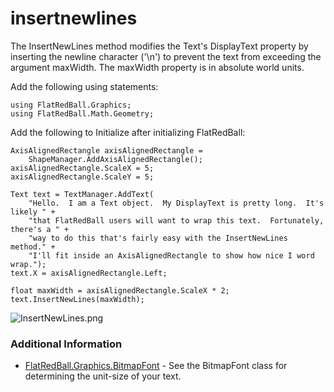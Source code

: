 # insertnewlines

The InsertNewLines method modifies the Text's DisplayText property by inserting the newline character ('\n') to prevent the text from exceeding the argument maxWidth. The maxWidth property is in absolute world units.

Add the following using statements:

```
using FlatRedBall.Graphics;
using FlatRedBall.Math.Geometry;
```

Add the following to Initialize after initializing FlatRedBall:

```
AxisAlignedRectangle axisAlignedRectangle =
    ShapeManager.AddAxisAlignedRectangle();
axisAlignedRectangle.ScaleX = 5;
axisAlignedRectangle.ScaleY = 5;

Text text = TextManager.AddText(
    "Hello.  I am a Text object.  My DisplayText is pretty long.  It's likely " +
    "that FlatRedBall users will want to wrap this text.  Fortunately, there's a " +
    "way to do this that's fairly easy with the InsertNewLines method." +
    "I'll fit inside an AxisAlignedRectangle to show how nice I word wrap.");
text.X = axisAlignedRectangle.Left;

float maxWidth = axisAlignedRectangle.ScaleX * 2;
text.InsertNewLines(maxWidth);
```

![InsertNewLines.png](../../../../../media/migrated_media-InsertNewLines.png)

### Additional Information

* [FlatRedBall.Graphics.BitmapFont](../../../../../frb/docs/index.php) - See the BitmapFont class for determining the unit-size of your text.
